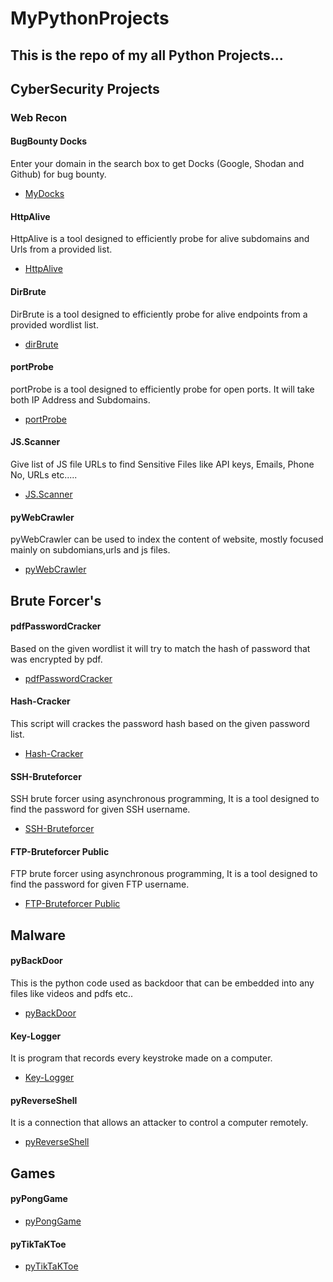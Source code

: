 <h1>MyPythonProjects</h1>
<h2> This is the repo of my all Python Projects...</h2>

<h2>CyberSecurity Projects</h2>
<h3>Web Recon</h3>
<h4>BugBounty Docks</h4>
Enter your domain in the search box to get Docks (Google, Shodan and Github) for bug bounty.
<ul>
  <li><a href="https://github.com/aashishsec/MyDocks" >MyDocks</a></li>
</ul>

<h4>HttpAlive</h4>
HttpAlive is a tool designed to efficiently probe for alive subdomains and Urls from a provided list.
<ul>
  <li><a href="https://github.com/aashishsec/httpAlive" >HttpAlive</a></li>
</ul>

<h4>DirBrute</h4>
DirBrute is a tool designed to efficiently probe for alive endpoints from a provided wordlist list.
<ul>
  <li><a href="https://github.com/aashishsec/dirBrute" >dirBrute</a></li>
</ul>
<h4>portProbe</h4>
portProbe is a tool designed to efficiently probe for open ports. It will take both IP Address and Subdomains.
<ul>
  <li><a href="https://github.com/aashishsec/portProbe" >portProbe</a></li>
</ul>

<h4>JS.Scanner </h4>
Give list of JS file URLs to find Sensitive Files like API keys, Emails, Phone No, URLs etc.....
<ul>
  <li><a href="https://github.com/aashishsec/JS.Scanner" >JS.Scanner</a> </li>
</ul>

<h4>pyWebCrawler</h4>
pyWebCrawler can be used to index the content of website, mostly focused mainly on subdomians,urls and js files.
<ul>
  <li><a href="https://github.com/aashishsec/pyWebCrawler" >pyWebCrawler</a></li>
</ul>
<h2>Brute Forcer's</h2>

<h4>pdfPasswordCracker </h4>
Based on the given wordlist it will try to match the hash of password that was encrypted by pdf.
<ul>
  <li><a href="https://github.com/aashishsec/pdfPasswordCracker" >pdfPasswordCracker </a></li>
</ul>
<h4>Hash-Cracker </h4>
This script will crackes the password hash based on the given password list.
<ul>
  <li><a href="https://github.com/aashishsec/Hash-Cracker" >Hash-Cracker </a></li>
</ul>
<h4>SSH-Bruteforcer </h4>
SSH brute forcer using asynchronous programming, It is a tool designed to find the password for given SSH username.
<ul>
  <li><a href="https://github.com/aashishsec/SSH-Bruteforcer" >SSH-Bruteforcer </a></li>
</ul>
<h4>FTP-Bruteforcer Public</h4>
FTP brute forcer using asynchronous programming, It is a tool designed to find the password for given FTP username.
<ul>
  <li><a href="https://github.com/aashishsec/FTP-Bruteforcer" >FTP-Bruteforcer Public</a></li>
</ul>

<h2> Malware </h2>
<h4>pyBackDoor</h4>
This is the python code used as backdoor that can be embedded into any files like videos and pdfs etc..
<ul>
  <li><a href="https://github.com/aashishsec/pyBackDoor" >pyBackDoor</a></li>
</ul>
<h4>Key-Logger</h4>
It is program that records every keystroke made on a computer. 
<ul>
  <li><a href="https://github.com/aashishsec/Key-Logger" >Key-Logger</a></li>
</ul>
<h4>pyReverseShell</h4>
It  is a connection that allows an attacker to control a computer remotely. 
<ul>
  <li><a href="https://github.com/aashishsec/pyReverseShell" >pyReverseShell</a></li>
</ul>
<h2>Games</h2>
<h4>pyPongGame</h4>

<ul>
  <li><a href="https://github.com/aashishsec/pyPongGame" >pyPongGame</a></li>
</ul>
<h4>pyTikTaKToe</h4>
<ul>
  <li><a href="https://github.com/aashishsec/pyTikTaKToe" >pyTikTaKToe</a></li>
</ul>
